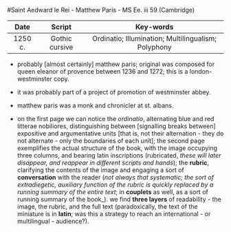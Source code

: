#Saint Aedward le Rei - Matthew Paris - MS Ee. iii 59 (Cambridge)

|Date|Script|Key-words|
|:---:|:---:|:---:|
|1250 c.|Gothic cursive|Ordinatio; Illumination; Multilingualism; Polyphony|

- probably [almost certainly] matthew paris; original was composed for queen eleanor of provence between 1236 and 1272; this is a london-westminster copy.

- it was probably part of a project of promotion of westminster abbey.

- matthew paris was a monk and chronicler at st. albans.

- on the first page we can notice the _ordinatio_, alternating blue and red litterae nobiliores, distinguishing between [signalling breaks between] expositive and argumentative units [that is, not their alternation - they do not alternate - only the boundaries of each unit]; the second page exemplifies the actual structure of the book, with the image occupying three columns, and bearing latin inscriptions (rubricated, _these will later disappear, and reappear in different scripts and hands_); the __rubric__, clarifying the contents of the image and engaging a sort of __conversation__ with the reader (_not always that systematic; the sort of extradiegetic, auxiliary function of the rubric is quickly replaced by a running summary of the entire text_; in __couplets__ as well, as a sort of running summary of the book_). we find __three layers__ of readability - the image, the rubric, and the full text (paradoxically, the text of the miniature is in __latin__; was this a strategy to reach an international - or multilingual - audience?).

 
